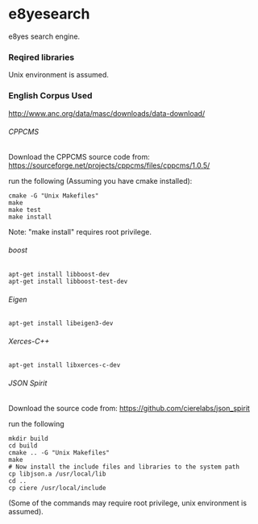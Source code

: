 # e8yesearch
e8yes search engine.

### Reqired libraries
Unix environment is assumed.

### English Corpus Used
http://www.anc.org/data/masc/downloads/data-download/

###### CPPCMS
Download the CPPCMS source code from:
https://sourceforge.net/projects/cppcms/files/cppcms/1.0.5/

run the following (Assuming you have cmake installed):
```
cmake -G "Unix Makefiles"
make
make test
make install
```

Note: "make install" requires root privilege.

###### boost
```
apt-get install libboost-dev
apt-get install libboost-test-dev
```

###### Eigen
```
apt-get install libeigen3-dev
```

###### Xerces-C++
```
apt-get install libxerces-c-dev
```

###### JSON Spirit
Download the source code from:
https://github.com/cierelabs/json_spirit

run the following
```
mkdir build
cd build
cmake .. -G "Unix Makefiles"
make
# Now install the include files and libraries to the system path
cp libjson.a /usr/local/lib
cd ..
cp ciere /usr/local/include
```

(Some of the commands may require root privilege, unix environment is assumed).
